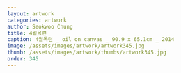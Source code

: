 ```yaml
---
layout: artwork
categories: artwork
author: Seokwoo Chung
title: 4월목련
caption: 4월목련 _ oil on canvas _ 90.9 x 65.1cm _ 2014
image: /assets/images/artwork/artwork345.jpg
thumb: /assets/images/artwork/thumbs/artwork345.jpg
order: 345
---
```

